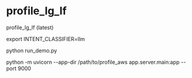 # profile_lg_lf
profile_lg_lf (latest)

export INTENT_CLASSIFIER=llm

python run_demo.py

python -m uvicorn --app-dir /path/to/profile_aws app.server.main:app --port 9000